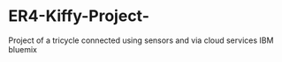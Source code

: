# ER4-Kiffy-Project-
Project of a tricycle connected using sensors and via cloud services IBM bluemix

